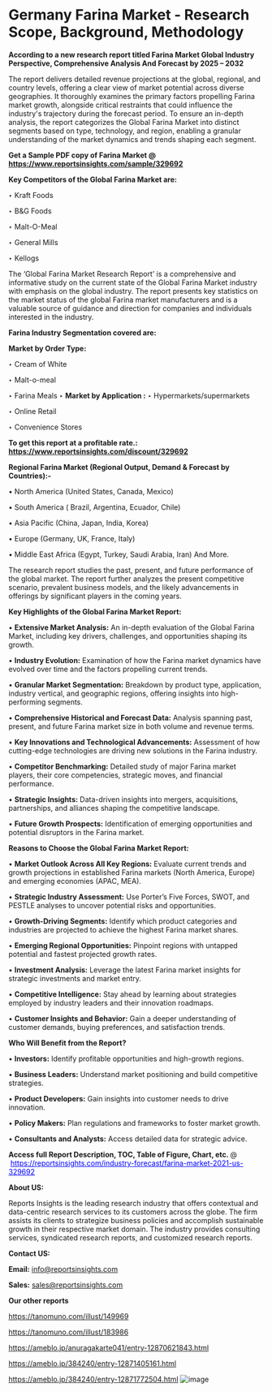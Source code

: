 # Germany Farina Market - Research Scope, Background, Methodology

<strong>According to a new research report titled Farina Market Global Industry Perspective, Comprehensive Analysis And Forecast by 2025 – 2032</strong>

The report delivers detailed revenue projections at the global, regional, and country levels, offering a clear view of market potential across diverse geographies. It thoroughly examines the primary factors propelling Farina market growth, alongside critical restraints that could influence the industry's trajectory during the forecast period. To ensure an in-depth analysis, the report categorizes the Global Farina Market into distinct segments based on type, technology, and region, enabling a granular understanding of the market dynamics and trends shaping each segment.

<strong>Get a Sample PDF copy of Farina Market </strong><strong>@<a href=https://www.reportsinsights.com/sample/329692 style=color:#0000ff;> https://www.reportsinsights.com/sample/329692</a></strong></font>

<strong>Key Competitors of the Global Farina Market are:</strong>

‣ Kraft Foods

‣ B&G Foods

‣ Malt-O-Meal

‣ General Mills

‣ Kellogs

The ‘Global Farina Market Research Report’ is a comprehensive and informative study on the current state of the Global Farina Market industry with emphasis on the global industry. The report presents key statistics on the market status of the global Farina market manufacturers and is a valuable source of guidance and direction for companies and individuals interested in the industry.

<strong>Farina Industry Segmentation covered are:</strong>

<strong>Market by Order Type: </strong>

‣ Cream of White

‣ Malt-o-meal

‣ Farina Meals
‣ 
<strong>Market by Application :</strong>
‣ Hypermarkets/supermarkets

‣ Online Retail

‣ Convenience Stores

<strong>To get this report at a profitable rate.: <a href=https://www.reportsinsights.com/discount/329692 style=color:#0000ff;>https://www.reportsinsights.com/discount/329692</a></strong></font>

<strong>Regional Farina Market (Regional Output, Demand &amp; Forecast by Countries):-</strong>

• North America (United States, Canada, Mexico)

• South America ( Brazil, Argentina, Ecuador, Chile)

• Asia Pacific (China, Japan, India, Korea)

• Europe (Germany, UK, France, Italy)

• Middle East Africa (Egypt, Turkey, Saudi Arabia, Iran) And More.

The research report studies the past, present, and future performance of the global market. The report further analyzes the present competitive scenario, prevalent business models, and the likely advancements in offerings by significant players in the coming years.

<strong>Key Highlights of the Global Farina Market Report:</strong>

• <strong>Extensive Market Analysis:</strong> An in-depth evaluation of the Global Farina Market, including key drivers, challenges, and opportunities shaping its growth.

• <strong>Industry Evolution:</strong> Examination of how the Farina market dynamics have evolved over time and the factors propelling current trends.

• <strong>Granular Market Segmentation:</strong> Breakdown by product type, application, industry vertical, and geographic regions, offering insights into high-performing segments.

• <strong>Comprehensive Historical and Forecast Data:</strong> Analysis spanning past, present, and future Farina market size in both volume and revenue terms.

• <strong>Key Innovations and Technological Advancements:</strong> Assessment of how cutting-edge technologies are driving new solutions in the Farina industry.

• <strong>Competitor Benchmarking:</strong> Detailed study of major Farina market players, their core competencies, strategic moves, and financial performance.

• <strong>Strategic Insights:</strong> Data-driven insights into mergers, acquisitions, partnerships, and alliances shaping the competitive landscape.

• <strong>Future Growth Prospects:</strong> Identification of emerging opportunities and potential disruptors in the Farina market.

<strong>Reasons to Choose the Global Farina Market Report:</strong>

• <strong>Market Outlook Across All Key Regions:</strong> Evaluate current trends and growth projections in established Farina markets (North America, Europe) and emerging economies (APAC, MEA).

• <strong>Strategic Industry Assessment:</strong> Use Porter’s Five Forces, SWOT, and PESTLE analyses to uncover potential risks and opportunities.

• <strong>Growth-Driving Segments:</strong> Identify which product categories and industries are projected to achieve the highest Farina market shares.

• <strong>Emerging Regional Opportunities:</strong> Pinpoint regions with untapped potential and fastest projected growth rates.

• <strong>Investment Analysis:</strong> Leverage the latest Farina market insights for strategic investments and market entry.

• <strong>Competitive Intelligence:</strong> Stay ahead by learning about strategies employed by industry leaders and their innovation roadmaps.

• <strong>Customer Insights and Behavior:</strong> Gain a deeper understanding of customer demands, buying preferences, and satisfaction trends.

<strong>Who Will Benefit from the Report?</strong>

• <strong>Investors:</strong> Identify profitable opportunities and high-growth regions.

• <strong>Business Leaders:</strong> Understand market positioning and build competitive strategies.

• <strong>Product Developers:</strong> Gain insights into customer needs to drive innovation.

• <strong>Policy Makers:</strong> Plan regulations and frameworks to foster market growth.

• <strong>Consultants and Analysts:</strong> Access detailed data for strategic advice.
</ul>
<strong>Access full Report Description, TOC, Table of Figure, Chart, etc. </strong>@  <a href=https://reportsinsights.com/industry-forecast/farina-market-2021-us-329692 style=color:#0000ff;>https://reportsinsights.com/industry-forecast/farina-market-2021-us-329692</a></font>

<strong><strong>About US</strong>:</strong>

Reports Insights is the leading research industry that offers contextual and data-centric research services to its customers across the globe. The firm assists its clients to strategize business policies and accomplish sustainable growth in their respective market domain. The industry provides consulting services, syndicated research reports, and customized research reports.

<strong>Contact US:</strong>

<p class=""""><b>Email:</b> <a href=mailto:info@reportsinsights.com>info@reportsinsights.com</a></p>
<p class=""""><b>Sales:</b> <a href=mailto:sales@reportsinsights.com>sales@reportsinsights.com</a></p>

<strong>Our other reports</strong>

<a href=https://tanomuno.com/illust/149969>https://tanomuno.com/illust/149969</a>

<a href=https://tanomuno.com/illust/183986>https://tanomuno.com/illust/183986</a>

<a href=https://ameblo.jp/anuragakarte041/entry-12870621843.html>https://ameblo.jp/anuragakarte041/entry-12870621843.html</a>

<a href=https://ameblo.jp/384240/entry-12871405161.html>https://ameblo.jp/384240/entry-12871405161.html</a>

<a href=https://ameblo.jp/384240/entry-12871772504.html>https://ameblo.jp/384240/entry-12871772504.html</a>
![image](https://github.com/user-attachments/assets/96245da8-445f-4ee3-92d7-8d897193614d)
